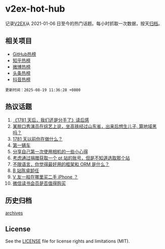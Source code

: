 # v2ex-hot-hub

 记录[V2EX](https://www.v2ex.com/)从 2021-01-06 日至今的热门话题。每小时抓取一次数据，按天[归档](archives)。
 
 ## 相关项目

- [GitHub热榜](https://github.com/lonnyzhang423/github-hot-hub)
- [知乎热榜](https://github.com/lonnyzhang423/zhihu-hot-hub)
- [微博热榜](https://github.com/lonnyzhang423/weibo-hot-hub)
- [头条热榜](https://github.com/lonnyzhang423/toutiao-hot-hub)
- [抖音热榜](https://github.com/lonnyzhang423/douyin-hot-hub)


 `更新时间：2025-08-19 11:36:28 +0800`

## 热议话题

1. [《1781 天后，我们还是分手了》读后感](https://www.v2ex.com/t/1153126)
1. [某脱口秀演员在综艺上说，坐高铁经过山东省，出来后想生儿子, 算地域黑吗？](https://www.v2ex.com/t/1153339)
1. [1781 天以前你在做什么？](https://www.v2ex.com/t/1153197)
1. [第一辆车](https://www.v2ex.com/t/1153201)
1. [分享自己第一次使用相机的一些小心得](https://www.v2ex.com/t/1153119)
1. [考虑通过捐赠获取一个 pt 站的账号，但是不知道选取那个站](https://www.v2ex.com/t/1153203)
1. [不限语言，你觉得最好用的框架和 ORM 是什么？](https://www.v2ex.com/t/1153288)
1. [B 站陈睿卸任](https://www.v2ex.com/t/1153123)
1. [V 友一般在哪里买二手 iPhone ？](https://www.v2ex.com/t/1153143)
1. [微信读书会员是否值得购买](https://www.v2ex.com/t/1153337)

## 历史归档

[archives](archives)

## License

See the [LICENSE](LICENSE) file for license rights and limitations (MIT).
